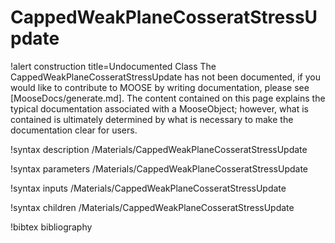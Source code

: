<!-- MOOSE Documentation Stub: Remove this when content is added. -->

# CappedWeakPlaneCosseratStressUpdate

!alert construction title=Undocumented Class
The CappedWeakPlaneCosseratStressUpdate has not been documented, if you would like to contribute to MOOSE by
writing documentation, please see [MooseDocs/generate.md]. The content contained on this page explains
the typical documentation associated with a MooseObject; however, what is contained is ultimately
determined by what is necessary to make the documentation clear for users.

!syntax description /Materials/CappedWeakPlaneCosseratStressUpdate

!syntax parameters /Materials/CappedWeakPlaneCosseratStressUpdate

!syntax inputs /Materials/CappedWeakPlaneCosseratStressUpdate

!syntax children /Materials/CappedWeakPlaneCosseratStressUpdate

!bibtex bibliography

